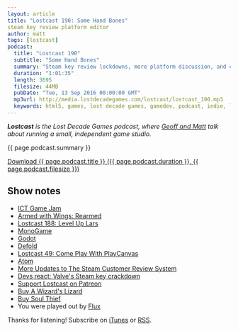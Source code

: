```yaml
---
layout: article
title: "Lostcast 190: Some Hand Bones"
steam key review platform editor
author: matt
tags: [lostcast]
podcast:
  title: "Lostcast 190"
  subtitle: "Some Hand Bones"
  summary: "Steam key review lockdowns, more platform discussion, and code editors."
  duration: "1:01:35"
  length: 3695
  filesize: 44MB
  pubDate: "Tue, 13 Sep 2016 00:00:00 GMT"
  mp3url: http://media.lostdecadegames.com/lostcast/lostcast_190.mp3
  keywords: html5, games, lost decade games, gamedev, podcast, indie, lostcast
---
```

_**Lostcast** is the Lost Decade Games podcast, where [Geoff and Matt](/about/) talk about running a small, independent game studio._

{{ page.podcast.summary }}

<a class="download-podcast" href="{{ page.podcast.mp3url }}">
	Download {{ page.podcast.title }} ({{ page.podcast.duration }}, {{ page.podcast.filesize }})
</a>

## Show notes

* [ICT Game Jam](http://ictgamejam.com/)
* [Armed with Wings: Rearmed](http://store.steampowered.com/app/340580)
* [Lostcast 188: Level Up Lars](http://www.lostdecadegames.com/lostcast-188/)
* [MonoGame](http://www.monogame.net/)
* [Godot](https://godotengine.org/)
* [Defold](http://www.defold.com/)
* [Lostcast 49: Come Play With PlayCanvas](http://www.lostdecadegames.com/lostcast-49/)
* [Atom](https://atom.io/)
* [More Updates to The Steam Customer Review System](http://store.steampowered.com/news/24155/)
* [Devs react: Valve's Steam key crackdown](http://www.gamasutra.com/view/news/281261/Devs_react_Valves_Steam_key_crackdown.php)
* [Support Lostcast on Patreon](http://patreon.com/lostdecadegames)
* [Buy A Wizard's Lizard](http://store.steampowered.com/app/280040/)
* [Buy Soul Thief](http://store.steampowered.com/app/373470)
* You were played out by [Flux](http://joshuamorse.bandcamp.com/track/flux)

Thanks for listening! Subscribe on [iTunes](http://itunes.apple.com/us/podcast/lostcast/id481950724) or [RSS](/lostcast.xml).
